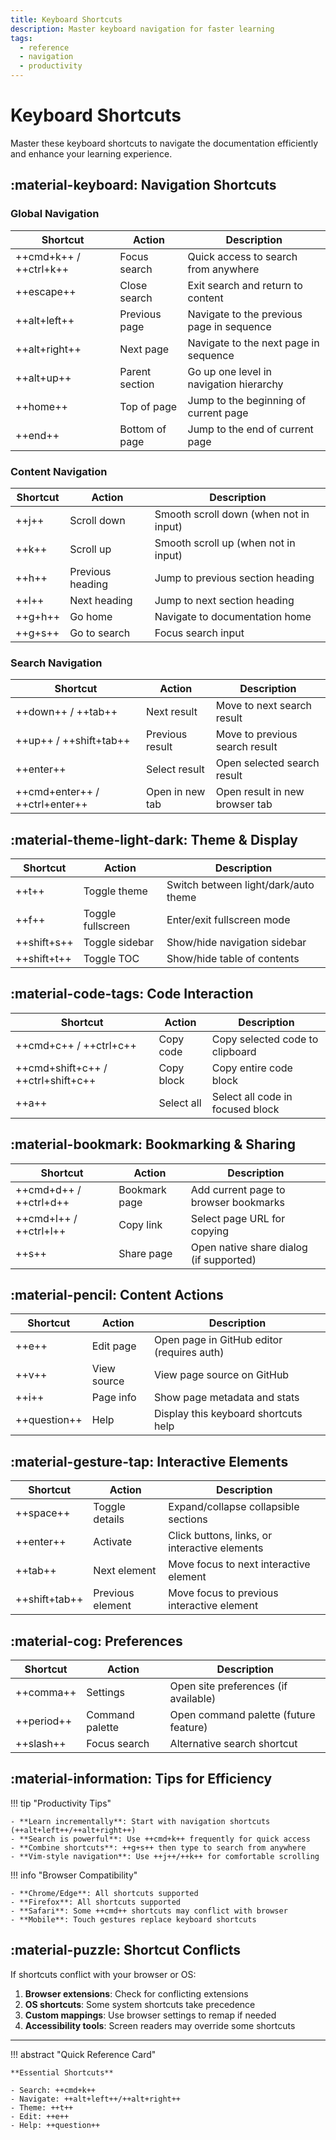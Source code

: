 ```yaml
---
title: Keyboard Shortcuts
description: Master keyboard navigation for faster learning
tags:
  - reference
  - navigation
  - productivity
---
```


# Keyboard Shortcuts

Master these keyboard shortcuts to navigate the documentation efficiently and enhance your learning experience.

## :material-keyboard: Navigation Shortcuts

### Global Navigation

| Shortcut | Action | Description |
|----------|--------|-------------|
| ++cmd+k++ / ++ctrl+k++ | Focus search | Quick access to search from anywhere |
| ++escape++ | Close search | Exit search and return to content |
| ++alt+left++ | Previous page | Navigate to the previous page in sequence |
| ++alt+right++ | Next page | Navigate to the next page in sequence |
| ++alt+up++ | Parent section | Go up one level in navigation hierarchy |
| ++home++ | Top of page | Jump to the beginning of current page |
| ++end++ | Bottom of page | Jump to the end of current page |

### Content Navigation

| Shortcut | Action | Description |
|----------|--------|-------------|
| ++j++ | Scroll down | Smooth scroll down (when not in input) |
| ++k++ | Scroll up | Smooth scroll up (when not in input) |
| ++h++ | Previous heading | Jump to previous section heading |
| ++l++ | Next heading | Jump to next section heading |
| ++g+h++ | Go home | Navigate to documentation home |
| ++g+s++ | Go to search | Focus search input |

### Search Navigation

| Shortcut | Action | Description |
|----------|--------|-------------|
| ++down++ / ++tab++ | Next result | Move to next search result |
| ++up++ / ++shift+tab++ | Previous result | Move to previous search result |
| ++enter++ | Select result | Open selected search result |
| ++cmd+enter++ / ++ctrl+enter++ | Open in new tab | Open result in new browser tab |

## :material-theme-light-dark: Theme & Display

| Shortcut | Action | Description |
|----------|--------|-------------|
| ++t++ | Toggle theme | Switch between light/dark/auto theme |
| ++f++ | Toggle fullscreen | Enter/exit fullscreen mode |
| ++shift+s++ | Toggle sidebar | Show/hide navigation sidebar |
| ++shift+t++ | Toggle TOC | Show/hide table of contents |

## :material-code-tags: Code Interaction

| Shortcut | Action | Description |
|----------|--------|-------------|
| ++cmd+c++ / ++ctrl+c++ | Copy code | Copy selected code to clipboard |
| ++cmd+shift+c++ / ++ctrl+shift+c++ | Copy block | Copy entire code block |
| ++a++ | Select all | Select all code in focused block |

## :material-bookmark: Bookmarking & Sharing

| Shortcut | Action | Description |
|----------|--------|-------------|
| ++cmd+d++ / ++ctrl+d++ | Bookmark page | Add current page to browser bookmarks |
| ++cmd+l++ / ++ctrl+l++ | Copy link | Select page URL for copying |
| ++s++ | Share page | Open native share dialog (if supported) |

## :material-pencil: Content Actions

| Shortcut | Action | Description |
|----------|--------|-------------|
| ++e++ | Edit page | Open page in GitHub editor (requires auth) |
| ++v++ | View source | View page source on GitHub |
| ++i++ | Page info | Show page metadata and stats |
| ++question++ | Help | Display this keyboard shortcuts help |

## :material-gesture-tap: Interactive Elements

| Shortcut | Action | Description |
|----------|--------|-------------|
| ++space++ | Toggle details | Expand/collapse collapsible sections |
| ++enter++ | Activate | Click buttons, links, or interactive elements |
| ++tab++ | Next element | Move focus to next interactive element |
| ++shift+tab++ | Previous element | Move focus to previous interactive element |

## :material-cog: Preferences

| Shortcut | Action | Description |
|----------|--------|-------------|
| ++comma++ | Settings | Open site preferences (if available) |
| ++period++ | Command palette | Open command palette (future feature) |
| ++slash++ | Focus search | Alternative search shortcut |

## :material-information: Tips for Efficiency

!!! tip "Productivity Tips"
    
    - **Learn incrementally**: Start with navigation shortcuts (++alt+left++/++alt+right++)
    - **Search is powerful**: Use ++cmd+k++ frequently for quick access
    - **Combine shortcuts**: ++g+s++ then type to search from anywhere
    - **Vim-style navigation**: Use ++j++/++k++ for comfortable scrolling
    
!!! info "Browser Compatibility"
    
    - **Chrome/Edge**: All shortcuts supported
    - **Firefox**: All shortcuts supported  
    - **Safari**: Some ++cmd++ shortcuts may conflict with browser
    - **Mobile**: Touch gestures replace keyboard shortcuts

## :material-puzzle: Shortcut Conflicts

If shortcuts conflict with your browser or OS:

1. **Browser extensions**: Check for conflicting extensions
2. **OS shortcuts**: Some system shortcuts take precedence
3. **Custom mappings**: Use browser settings to remap if needed
4. **Accessibility tools**: Screen readers may override some shortcuts

---

!!! abstract "Quick Reference Card"
    
    **Essential Shortcuts**
    
    - Search: ++cmd+k++
    - Navigate: ++alt+left++/++alt+right++  
    - Theme: ++t++
    - Edit: ++e++
    - Help: ++question++